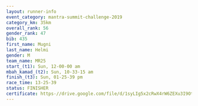 ```yaml
---
layout: runner-info 
event_category: mantra-summit-challenge-2019 
category_km: 35km 
overall_rank: 56
gender_rank: 47
bib: 435
first_name: Mugni
last_name: Helmi
gender: M
team_name: MR25
start_(t1): Sun, 12-00-00 am
mbah_kamad_(t2): Sun, 10-33-15 am
finish_(t3): Sun, 01-25-39 pm
race_time: 13-25-39
status: FINISHER
certificate: https-//drive.google.com/file/d/1syLIg5x2cRwX4rW6ZEXu3I9OtiLvMzY3/view?usp=sharing
---
```

